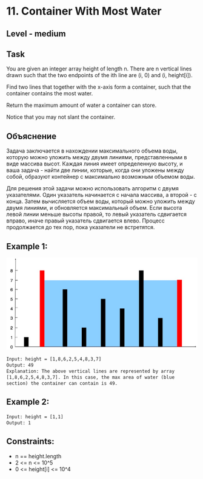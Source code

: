 # 11. Container With Most Water


## Level - medium


## Task
You are given an integer array height of length n. There are n vertical lines drawn such that the two endpoints of the ith line are (i, 0) and (i, height[i]).

Find two lines that together with the x-axis form a container, such that the container contains the most water.

Return the maximum amount of water a container can store.

Notice that you may not slant the container.


## Объяснение
Задача заключается в нахождении максимального объема воды, которую можно уложить между двумя линиями, 
представленными в виде массива высот. Каждая линия имеет определенную высоту, и ваша задача - найти две линии, которые, 
когда они уложены между собой, образуют контейнер с максимально возможным объемом воды.

Для решения этой задачи можно использовать алгоритм с двумя указателями. 
Один указатель начинается с начала массива, а второй - с конца. 
Затем вычисляется объем воды, который можно уложить между двумя линиями, и обновляется максимальный объем. 
Если высота левой линии меньше высоты правой, то левый указатель сдвигается вправо, иначе правый указатель сдвигается влево. 
Процесс продолжается до тех пор, пока указатели не встретятся.


## Example 1:
![img.png](img.png)
````
Input: height = [1,8,6,2,5,4,8,3,7]
Output: 49
Explanation: The above vertical lines are represented by array [1,8,6,2,5,4,8,3,7]. In this case, the max area of water (blue section) the container can contain is 49.
````


## Example 2:
````
Input: height = [1,1]
Output: 1
````


## Constraints:
- n == height.length
- 2 <= n <= 10^5
- 0 <= height[i] <= 10^4